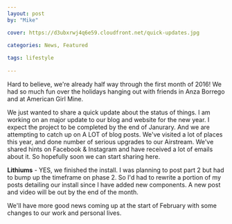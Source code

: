 ```yaml
---
layout: post
by: "Mike"

cover: https://d3ubxrwj4q6e59.cloudfront.net/quick-updates.jpg

categories: News, Featured
  
tags: lifestyle
  
---
```



Hard to believe, we're already half way through the first month of 2016! We had so much fun over the holidays hanging out with friends in Anza Borrego and at American Girl Mine. 

We just wanted to share a quick update about the status of things. I am working on an major update to our blog and website for the new year. I expect the project to be completed by the end of Janurary. And we are attempting to catch up on A LOT of blog posts. We've visited a lot of places this year, and done number of serious upgrades to our Airstream. We've shared hints on Facebook & Instagram and have received a lot of emails about it. So hopefully soon we can start sharing here.

**Lithiums** - YES, we finished the install. I was planning to post part 2 but had to bump up the timeframe on phase 2. So I'd had to rewrite a portion of my posts detailing our install since I have added new components. A new post and video will be out by the end of the month.

We'll have more good news coming up at the start of February with some changes to our work and personal lives.


